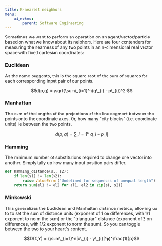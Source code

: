 ```yaml
---
title: K-nearest neighbors
menu:
    ai_notes:
        parent: Software Engineering
---
```

Sometimes we want to perform an operation on an agent/vector/particle based on what we
know about its neibhors. Here are four contenders for measuring the nearness of any two points
in an n-dimensional real vector space with fixed cartesian coordinates:

### Euclidean
As the name suggests, this is the square root of the sum of squares for
each corresponding input pair of our points.

$$d(p,q) = \sqrt{\sum\_{i=1}^n(q\_{i} - p\_{i})^2}$$

### Manhattan
The sum of the lengths of the projections of the line segment between
the points onto the coordinate axes. Or, how many "city blocks" (i.e.
coordinate units) lie between the two points. 

$$d(p,q) = \sum\_{i=1}^n|q\_{i} - p\_{i}|$$

### Hamming
The minimum number of substitutions required to change one vector into
another. Simply tally up how many input position pairs differ.

```python
def hamming_distance(s1, s2):
    if len(s1) != len(s2):
        raise ValueError("Undefined for sequences of unequal length")
    return sum(el1 != el2 for el1, el2 in zip(s1, s2))
```

### Minkowski
This generalizes the Euclidean and Manhattan distance metrics, allowing
us to to set the sum of distance units (exponent of 1 on differences,
with 1/1 exponent to norm the sum) or the "triangular" distance
(exponent of 2 on differences, with 1/2 exponent to norm the sum). So
you can toggle between the two to your heart's content. 

$$D(X,Y) = (\sum\_{i=1}^n|x\_{i} - y\_{i}|^p)^\frac{1}{p}$$

